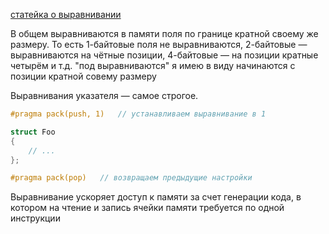 [статейка о выравнивании](https://habr.com/ru/articles/142662/)

В общем выравниваются в памяти поля по границе кратной своему же размеру. То есть 
1-байтовые поля не выравниваются, 
2-байтовые — выравниваются на чётные позиции, 
4-байтовые — на позиции кратные четырём и т.д.
"под выравниваются" я имею в виду начинаются с позиции кратной совему размеру

Выравнивания указателя — самое строгое.

```c++
#pragma pack(push, 1)   // устанавливаем выравнивание в 1

struct Foo
{    
	// ...
};

#pragma pack(pop)   // возвращаем предыдущие настройки
```

Выравнивание ускоряет доступ к памяти за счет генерации кода, в котором на чтение и запись ячейки памяти требуется по одной инструкции